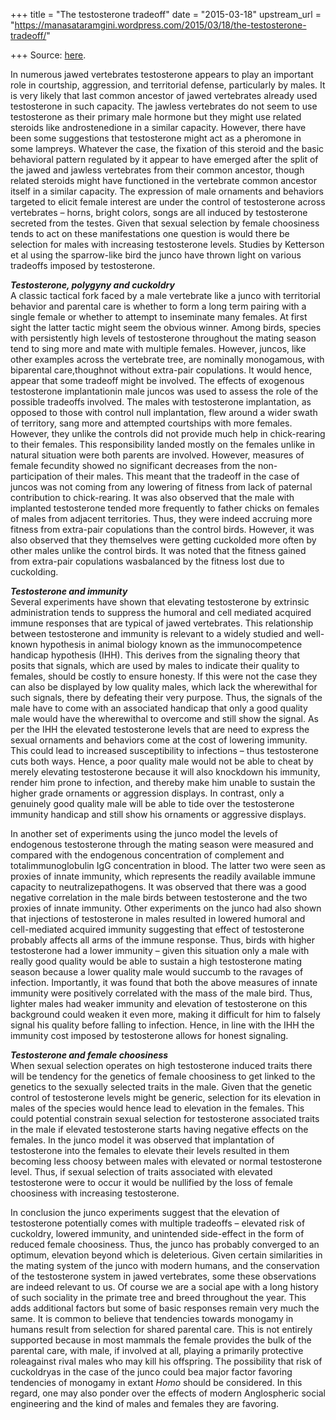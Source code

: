 +++
title = "The testosterone tradeoff"
date = "2015-03-18"
upstream_url = "https://manasataramgini.wordpress.com/2015/03/18/the-testosterone-tradeoff/"

+++
Source: [here](https://manasataramgini.wordpress.com/2015/03/18/the-testosterone-tradeoff/).

In numerous jawed vertebrates testosterone appears to play an important role in courtship, aggression, and territorial defense, particularly by males. It is very likely that last common ancestor of jawed vertebrates already used testosterone in such capacity. The jawless vertebrates do not seem to use testosterone as their primary male hormone but they might use related steroids like androstenedione in a similar capacity. However, there have been some suggestions that testosterone might act as a pheromone in some lampreys. Whatever the case, the fixation of this steroid and the basic behavioral pattern regulated by it appear to have emerged after the split of the jawed and jawless vertebrates from their common ancestor, though related steroids might have functioned in the vertebrate common ancestor itself in a similar capacity. The expression of male ornaments and behaviors targeted to elicit female interest are under the control of testosterone across vertebrates – horns, bright colors, songs are all induced by testosterone secreted from the testes. Given that sexual selection by female choosiness tends to act on these manifestations one question is would there be selection for males with increasing testosterone levels. Studies by Ketterson et al using the sparrow-like bird the junco have thrown light on various tradeoffs imposed by testosterone.

***Testosterone, polygyny and cuckoldry***  
A classic tactical fork faced by a male vertebrate like a junco with territorial behavior and parental care is whether to form a long term pairing with a single female or whether to attempt to inseminate many females. At first sight the latter tactic might seem the obvious winner. Among birds, species with persistently high levels of testosterone throughout the mating season tend to sing more and mate with multiple females. However, juncos, like other examples across the vertebrate tree, are nominally monogamous, with biparental care,thoughnot without extra-pair copulations. It would hence, appear that some tradeoff might be involved. The effects of exogenous testosterone implantationin male juncos was used to assess the role of the possible tradeoffs involved. The males with testosterone implantation, as opposed to those with control null implantation, flew around a wider swath of territory, sang more and attempted courtships with more females. However, they unlike the controls did not provide much help in chick-rearing to their females. This responsibility landed mostly on the females unlike in natural situation were both parents are involved. However, measures of female fecundity showed no significant decreases from the non-participation of their males. This meant that the tradeoff in the case of juncos was not coming from any lowering of fitness from lack of paternal contribution to chick-rearing. It was also observed that the male with implanted testosterone tended more frequently to father chicks on females of males from adjacent territories. Thus, they were indeed accruing more fitness from extra-pair copulations than the control birds. However, it was also observed that they themselves were getting cuckolded more often by other males unlike the control birds. It was noted that the fitness gained from extra-pair copulations wasbalanced by the fitness lost due to cuckolding.

***Testosterone and immunity***  
Several experiments have shown that elevating testosterone by extrinsic administration tends to suppress the humoral and cell mediated acquired immune responses that are typical of jawed vertebrates. This relationship between testosterone and immunity is relevant to a widely studied and well-known hypothesis in animal biology known as the immunocompetence handicap hypothesis (IHH). This derives from the signaling theory that posits that signals, which are used by males to indicate their quality to females, should be costly to ensure honesty. If this were not the case they can also be displayed by low quality males, which lack the wherewithal for such signals, there by defeating their very purpose. Thus, the signals of the male have to come with an associated handicap that only a good quality male would have the wherewithal to overcome and still show the signal. As per the IHH the elevated testosterone levels that are need to express the sexual ornaments and behaviors come at the cost of lowering immunity. This could lead to increased susceptibility to infections – thus testosterone cuts both ways. Hence, a poor quality male would not be able to cheat by merely elevating testosterone because it will also knockdown his immunity, render him prone to infection, and thereby make him unable to sustain the higher grade ornaments or aggression displays. In contrast, only a genuinely good quality male will be able to tide over the testosterone immunity handicap and still show his ornaments or aggressive displays.

In another set of experiments using the junco model the levels of endogenous testosterone through the mating season were measured and compared with the endogenous concentration of complement and totalimmunoglobulin IgG concentration in blood. The latter two were seen as proxies of innate immunity, which represents the readily available immune capacity to neutralizepathogens. It was observed that there was a good negative correlation in the male birds between testosterone and the two proxies of innate immunity. Other experiments on the junco had also shown that injections of testosterone in males resulted in lowered humoral and cell-mediated acquired immunity suggesting that effect of testosterone probably affects all arms of the immune response. Thus, birds with higher testosterone had a lower immunity – given this situation only a male with really good quality would be able to sustain a high testosterone mating season because a lower quality male would succumb to the ravages of infection. Importantly, it was found that both the above measures of innate immunity were positively correlated with the mass of the male bird. Thus, lighter males had weaker immunity and elevation of testosterone on this background could weaken it even more, making it difficult for him to falsely signal his quality before falling to infection. Hence, in line with the IHH the immunity cost imposed by testosterone allows for honest signaling.

***Testosterone and female choosiness***  
When sexual selection operates on high testosterone induced traits there will be tendency for the genetics of female choosiness to get linked to the genetics to the sexually selected traits in the male. Given that the genetic control of testosterone levels might be generic, selection for its elevation in males of the species would hence lead to elevation in the females. This could potential constrain sexual selection for testosterone associated traits in the male if elevated testosterone starts having negative effects on the females. In the junco model it was observed that implantation of testosterone into the females to elevate their levels resulted in them becoming less choosy between males with elevated or normal testosterone level. Thus, if sexual selection of traits associated with elevated testosterone were to occur it would be nullified by the loss of female choosiness with increasing testosterone.

In conclusion the junco experiments suggest that the elevation of testosterone potentially comes with multiple tradeoffs – elevated risk of cuckoldry, lowered immunity, and unintended side-effect in the form of reduced female choosiness. Thus, the junco has probably converged to an optimum, elevation beyond which is deleterious. Given certain similarities in the mating system of the junco with modern humans, and the conservation of the testosterone system in jawed vertebrates, some these observations are indeed relevant to us. Of course we are a social ape with a long history of such sociality in the primate tree and breed throughout the year. This adds additional factors but some of basic responses remain very much the same. It is common to believe that tendencies towards monogamy in humans result from selection for shared parental care. This is not entirely supported because in most mammals the female provides the bulk of the parental care, with male, if involved at all, playing a primarily protective roleagainst rival males who may kill his offspring. The possibility that risk of cuckoldryas in the case of the junco could bea major factor favoring tendencies of monogamy in extant *Homo* should be considered. In this regard, one may also ponder over the effects of modern Anglospheric social engineering and the kind of males and females they are favoring.

